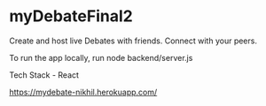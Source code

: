 # myDebateFinal2

Create  and host live Debates with friends.
Connect with your peers.

To run the app locally,
run node backend/server.js

Tech Stack - React 

https://mydebate-nikhil.herokuapp.com/
